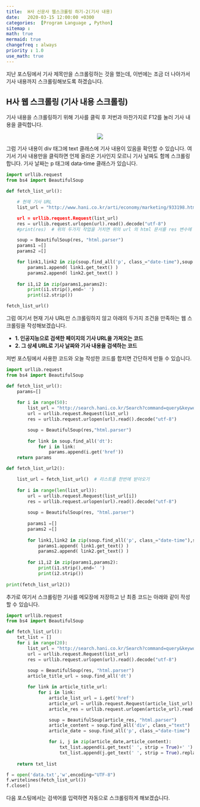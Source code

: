 ```yaml
---
title:  H사 신문사 웹스크롤링 하기-2(기사 내용)
date:   2020-03-15 12:00:00 +0300
categories:  [Program Language , Python]
sitemap :
math: true
mermaid: true
changefreq : always
priority : 1.0
use_math: true
---
```



지난 포스팅에서 기사 제목만을 스크롤링하는 것을 했는데, 이번에는 조금 더 나아가서 기사 내용까지 스크롤링해보도록 하겠습니다. 

## H사 웹 스크롤링 (기사 내용 스크롤링)

기사 내용을 스크롤링하기 위해 기사를 클릭 후 저번과 마찬가지로 F12를 눌러 기사 내용을 클릭합니다.

<center><img src="../../assets//images/web5.png" ></center>

그럼 기사 내용이 div 태그에 text 클래스에 기사 내용이 있음을 확인할 수 있습니다. 여기서 기사 내용만을 클릭하면 언제 올라온 기사인지 모르니 기사 날짜도 함께 스크롤링합니다. 기사 날짜는 p 태그에 data-time 클래스가 있습니다. 

```python
import urllib.request
from bs4 import BeautifulSoup

def fetch_list_url():

    # 현재 기사 URL
    list_url = "http://www.hani.co.kr/arti/economy/marketing/933198.html

    url = urllib.request.Request(list_url)
    res = urllib.request.urlopen(url).read().decode("utf-8")
    #print(res)  # 위의 두가지 작업을 거치면 위의 url 의 html 문서를 res 변수에 담을수 있게 된다.

    soup = BeautifulSoup(res, "html.parser")  
    params1 =[]
    params2 =[]

    for link1,link2 in zip(soup.find_all('p', class_="date-time"),soup.find_all('div', class_="text")):
        params1.append( link1.get_text() )
        params2.append( link2.get_text() )
    
    for i1,i2 in zip(params1,params2):
        print(i1.strip(),end=' ')
        print(i2.strip())

fetch_list_url()
```

그럼 여기서 현재 기사 URL만 스크롤링하지 않고 아래의 두가지 조건을 만족하는 웹 스크롤링을 작성해보겠습니다.  

* **1. 인공지능으로 검색한 페이지의 기사 URL을 가져오는 코드**
* **2. 그 상세 URL로 기사 날짜와 기사 내용을 검색하는 코드**

저번 포스팅에서 사용한 코드와 오늘 작성한 코드를 합치면 간단하게 만들 수 있습니다. 

```python
import urllib.request
from bs4 import BeautifulSoup

def fetch_list_url():
    params=[]
    
    for i in range(50):
        list_url = "http://search.hani.co.kr/Search?command=query&keyword=%EC%9D%B8%EA%B3%B5%EC%A7%80%EB%8A%A5&media=news&submedia=&sort=d&period=all&datefrom=2000.01.01&dateto=2020.03.22&pageseq="+str(i)
        url = urllib.request.Request(list_url)
        res = urllib.request.urlopen(url).read().decode("utf-8")

        soup = BeautifulSoup(res,"html.parser")  
        
        for link in soup.find_all('dt'):
            for i in link:
                params.append(i.get('href'))
    return params

def fetch_list_url2():

    list_url = fetch_list_url()  # 리스트를 한번에 받아오기
    
    for i in range(len(list_url)):
        url = urllib.request.Request(list_url[i])
        res = urllib.request.urlopen(url).read().decode("utf-8")
        
        soup = BeautifulSoup(res, "html.parser")  
        
        params1 =[]
        params2 =[]
    
        for link1,link2 in zip(soup.find_all('p', class_="date-time"),soup.find_all('div', class_="text")):
            params1.append( link1.get_text() )
            params2.append( link2.get_text() )
        
        for i1,i2 in zip(params1,params2):
            print(i1.strip(),end=' ')
            print(i2.strip())
	  
print(fetch_list_url2())
```

추가로 여기서 스크롤링한 기사를 메모장에 저장하고 난 최종 코드는 아래와 같이 작성할 수 있습니다.

```python
import urllib.request
from bs4 import BeautifulSoup

def fetch_list_url():
    txt_list = []
    for i in range(20):
        list_url = "http://search.hani.co.kr/Search?command=query&keyword=%EC%9D%B8%EA%B3%B5%EC%A7%80%EB%8A%A5&media=news&submedia=&sort=d&period=all&datefrom=2000.01.01&dateto=2020.03.22&pageseq="+str(i)
        url = urllib.request.Request(list_url)
        res = urllib.request.urlopen(url).read().decode("utf-8")
    
        soup = BeautifulSoup(res, "html.parser")  
        article_title_url = soup.find_all('dt')  

        for link in article_title_url:
            for i in link: 
                article_list_url = i.get('href')
                article_url = urllib.request.Request(article_list_url)
                article_res = urllib.request.urlopen(article_url).read().decode("utf-8")             

                soup = BeautifulSoup(article_res, "html.parser")
                article_content = soup.find_all('div', class_="text")
                article_date = soup.find_all('p', class_="date-time")              

                for i, j in zip(article_date,article_content):
                    txt_list.append(i.get_text(' ', strip = True)+' ')
                    txt_list.append(j.get_text(' ', strip = True).replace('\n',' ')+'\n')
        
    return txt_list

f = open('data.txt','w',encoding="UTF-8")
f.writelines(fetch_list_url())
f.close()
```

다음 포스팅에서는 검색어를 입력하면 자동으로 스크롤링하게 해보겠습니다. 